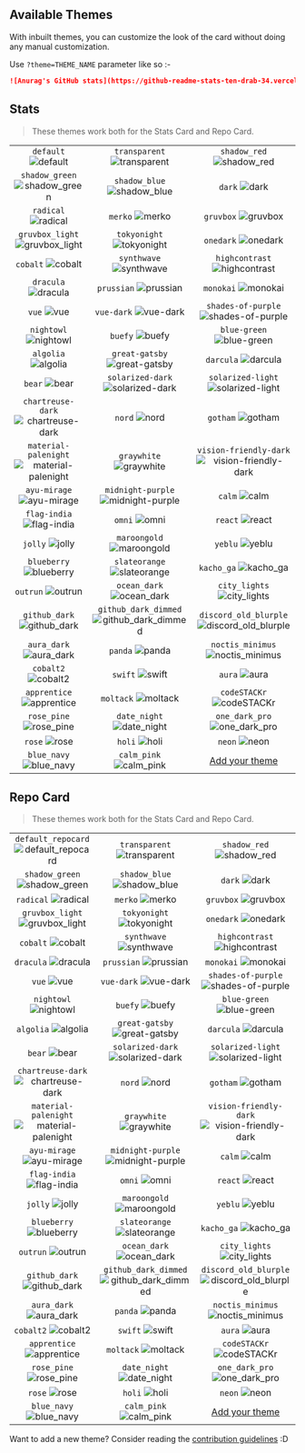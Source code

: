 ## Available Themes

<!-- DO NOT EDIT THIS FILE DIRECTLY -->

With inbuilt themes, you can customize the look of the card without doing any manual customization.

Use `?theme=THEME_NAME` parameter like so :-

```md
![Anurag's GitHub stats](https://github-readme-stats-ten-drab-34.vercel.app/api?username=ebr4&theme=dark&show_icons=true)
```

## Stats

> These themes work both for the Stats Card and Repo Card.

| | | |
| :--: | :--: | :--: |
| `default` ![default][default] | `transparent` ![transparent][transparent] | `shadow_red` ![shadow_red][shadow_red] |
| `shadow_green` ![shadow_green][shadow_green] | `shadow_blue` ![shadow_blue][shadow_blue] | `dark` ![dark][dark] |
| `radical` ![radical][radical] | `merko` ![merko][merko] | `gruvbox` ![gruvbox][gruvbox] |
| `gruvbox_light` ![gruvbox_light][gruvbox_light] | `tokyonight` ![tokyonight][tokyonight] | `onedark` ![onedark][onedark] |
| `cobalt` ![cobalt][cobalt] | `synthwave` ![synthwave][synthwave] | `highcontrast` ![highcontrast][highcontrast] |
| `dracula` ![dracula][dracula] | `prussian` ![prussian][prussian] | `monokai` ![monokai][monokai] |
| `vue` ![vue][vue] | `vue-dark` ![vue-dark][vue-dark] | `shades-of-purple` ![shades-of-purple][shades-of-purple] |
| `nightowl` ![nightowl][nightowl] | `buefy` ![buefy][buefy] | `blue-green` ![blue-green][blue-green] |
| `algolia` ![algolia][algolia] | `great-gatsby` ![great-gatsby][great-gatsby] | `darcula` ![darcula][darcula] |
| `bear` ![bear][bear] | `solarized-dark` ![solarized-dark][solarized-dark] | `solarized-light` ![solarized-light][solarized-light] |
| `chartreuse-dark` ![chartreuse-dark][chartreuse-dark] | `nord` ![nord][nord] | `gotham` ![gotham][gotham] |
| `material-palenight` ![material-palenight][material-palenight] | `graywhite` ![graywhite][graywhite] | `vision-friendly-dark` ![vision-friendly-dark][vision-friendly-dark] |
| `ayu-mirage` ![ayu-mirage][ayu-mirage] | `midnight-purple` ![midnight-purple][midnight-purple] | `calm` ![calm][calm] |
| `flag-india` ![flag-india][flag-india] | `omni` ![omni][omni] | `react` ![react][react] |
| `jolly` ![jolly][jolly] | `maroongold` ![maroongold][maroongold] | `yeblu` ![yeblu][yeblu] |
| `blueberry` ![blueberry][blueberry] | `slateorange` ![slateorange][slateorange] | `kacho_ga` ![kacho_ga][kacho_ga] |
| `outrun` ![outrun][outrun] | `ocean_dark` ![ocean_dark][ocean_dark] | `city_lights` ![city_lights][city_lights] |
| `github_dark` ![github_dark][github_dark] | `github_dark_dimmed` ![github_dark_dimmed][github_dark_dimmed] | `discord_old_blurple` ![discord_old_blurple][discord_old_blurple] |
| `aura_dark` ![aura_dark][aura_dark] | `panda` ![panda][panda] | `noctis_minimus` ![noctis_minimus][noctis_minimus] |
| `cobalt2` ![cobalt2][cobalt2] | `swift` ![swift][swift] | `aura` ![aura][aura] |
| `apprentice` ![apprentice][apprentice] | `moltack` ![moltack][moltack] | `codeSTACKr` ![codeSTACKr][codeSTACKr] |
| `rose_pine` ![rose_pine][rose_pine] | `date_night` ![date_night][date_night] | `one_dark_pro` ![one_dark_pro][one_dark_pro] |
| `rose` ![rose][rose] | `holi` ![holi][holi] | `neon` ![neon][neon] |
| `blue_navy` ![blue_navy][blue_navy] | `calm_pink` ![calm_pink][calm_pink] | [Add your theme][add-theme] |

## Repo Card

> These themes work both for the Stats Card and Repo Card.

| | | |
| :--: | :--: | :--: |
| `default_repocard` ![default_repocard][default_repocard_repo] | `transparent` ![transparent][transparent_repo] | `shadow_red` ![shadow_red][shadow_red_repo] |
| `shadow_green` ![shadow_green][shadow_green_repo] | `shadow_blue` ![shadow_blue][shadow_blue_repo] | `dark` ![dark][dark_repo] |
| `radical` ![radical][radical_repo] | `merko` ![merko][merko_repo] | `gruvbox` ![gruvbox][gruvbox_repo] |
| `gruvbox_light` ![gruvbox_light][gruvbox_light_repo] | `tokyonight` ![tokyonight][tokyonight_repo] | `onedark` ![onedark][onedark_repo] |
| `cobalt` ![cobalt][cobalt_repo] | `synthwave` ![synthwave][synthwave_repo] | `highcontrast` ![highcontrast][highcontrast_repo] |
| `dracula` ![dracula][dracula_repo] | `prussian` ![prussian][prussian_repo] | `monokai` ![monokai][monokai_repo] |
| `vue` ![vue][vue_repo] | `vue-dark` ![vue-dark][vue-dark_repo] | `shades-of-purple` ![shades-of-purple][shades-of-purple_repo] |
| `nightowl` ![nightowl][nightowl_repo] | `buefy` ![buefy][buefy_repo] | `blue-green` ![blue-green][blue-green_repo] |
| `algolia` ![algolia][algolia_repo] | `great-gatsby` ![great-gatsby][great-gatsby_repo] | `darcula` ![darcula][darcula_repo] |
| `bear` ![bear][bear_repo] | `solarized-dark` ![solarized-dark][solarized-dark_repo] | `solarized-light` ![solarized-light][solarized-light_repo] |
| `chartreuse-dark` ![chartreuse-dark][chartreuse-dark_repo] | `nord` ![nord][nord_repo] | `gotham` ![gotham][gotham_repo] |
| `material-palenight` ![material-palenight][material-palenight_repo] | `graywhite` ![graywhite][graywhite_repo] | `vision-friendly-dark` ![vision-friendly-dark][vision-friendly-dark_repo] |
| `ayu-mirage` ![ayu-mirage][ayu-mirage_repo] | `midnight-purple` ![midnight-purple][midnight-purple_repo] | `calm` ![calm][calm_repo] |
| `flag-india` ![flag-india][flag-india_repo] | `omni` ![omni][omni_repo] | `react` ![react][react_repo] |
| `jolly` ![jolly][jolly_repo] | `maroongold` ![maroongold][maroongold_repo] | `yeblu` ![yeblu][yeblu_repo] |
| `blueberry` ![blueberry][blueberry_repo] | `slateorange` ![slateorange][slateorange_repo] | `kacho_ga` ![kacho_ga][kacho_ga_repo] |
| `outrun` ![outrun][outrun_repo] | `ocean_dark` ![ocean_dark][ocean_dark_repo] | `city_lights` ![city_lights][city_lights_repo] |
| `github_dark` ![github_dark][github_dark_repo] | `github_dark_dimmed` ![github_dark_dimmed][github_dark_dimmed_repo] | `discord_old_blurple` ![discord_old_blurple][discord_old_blurple_repo] |
| `aura_dark` ![aura_dark][aura_dark_repo] | `panda` ![panda][panda_repo] | `noctis_minimus` ![noctis_minimus][noctis_minimus_repo] |
| `cobalt2` ![cobalt2][cobalt2_repo] | `swift` ![swift][swift_repo] | `aura` ![aura][aura_repo] |
| `apprentice` ![apprentice][apprentice_repo] | `moltack` ![moltack][moltack_repo] | `codeSTACKr` ![codeSTACKr][codeSTACKr_repo] |
| `rose_pine` ![rose_pine][rose_pine_repo] | `date_night` ![date_night][date_night_repo] | `one_dark_pro` ![one_dark_pro][one_dark_pro_repo] |
| `rose` ![rose][rose_repo] | `holi` ![holi][holi_repo] | `neon` ![neon][neon_repo] |
| `blue_navy` ![blue_navy][blue_navy_repo] | `calm_pink` ![calm_pink][calm_pink_repo] | [Add your theme][add-theme] |


[default]: https://github-readme-stats-ten-drab-34.vercel.app/api?username=ebr4&show_icons=true&hide=contribs,prs&cache_seconds=86400&theme=default
[default_repocard]: https://github-readme-stats-ten-drab-34.vercel.app/api?username=ebr4&show_icons=true&hide=contribs,prs&cache_seconds=86400&theme=default_repocard
[transparent]: https://github-readme-stats-ten-drab-34.vercel.app/api?username=ebr4&show_icons=true&hide=contribs,prs&cache_seconds=86400&theme=transparent
[shadow_red]: https://github-readme-stats-ten-drab-34.vercel.app/api?username=ebr4&show_icons=true&hide=contribs,prs&cache_seconds=86400&theme=shadow_red
[shadow_green]: https://github-readme-stats-ten-drab-34.vercel.app/api?username=ebr4&show_icons=true&hide=contribs,prs&cache_seconds=86400&theme=shadow_green
[shadow_blue]: https://github-readme-stats-ten-drab-34.vercel.app/api?username=ebr4&show_icons=true&hide=contribs,prs&cache_seconds=86400&theme=shadow_blue
[dark]: https://github-readme-stats-ten-drab-34.vercel.app/api?username=ebr4&show_icons=true&hide=contribs,prs&cache_seconds=86400&theme=dark
[radical]: https://github-readme-stats-ten-drab-34.vercel.app/api?username=ebr4&show_icons=true&hide=contribs,prs&cache_seconds=86400&theme=radical
[merko]: https://github-readme-stats-ten-drab-34.vercel.app/api?username=ebr4&show_icons=true&hide=contribs,prs&cache_seconds=86400&theme=merko
[gruvbox]: https://github-readme-stats-ten-drab-34.vercel.app/api?username=ebr4&show_icons=true&hide=contribs,prs&cache_seconds=86400&theme=gruvbox
[gruvbox_light]: https://github-readme-stats-ten-drab-34.vercel.app/api?username=ebr4&show_icons=true&hide=contribs,prs&cache_seconds=86400&theme=gruvbox_light
[tokyonight]: https://github-readme-stats-ten-drab-34.vercel.app/api?username=ebr4&show_icons=true&hide=contribs,prs&cache_seconds=86400&theme=tokyonight
[onedark]: https://github-readme-stats-ten-drab-34.vercel.app/api?username=ebr4&show_icons=true&hide=contribs,prs&cache_seconds=86400&theme=onedark
[cobalt]: https://github-readme-stats-ten-drab-34.vercel.app/api?username=ebr4&show_icons=true&hide=contribs,prs&cache_seconds=86400&theme=cobalt
[synthwave]: https://github-readme-stats-ten-drab-34.vercel.app/api?username=ebr4&show_icons=true&hide=contribs,prs&cache_seconds=86400&theme=synthwave
[highcontrast]: https://github-readme-stats-ten-drab-34.vercel.app/api?username=ebr4&show_icons=true&hide=contribs,prs&cache_seconds=86400&theme=highcontrast
[dracula]: https://github-readme-stats-ten-drab-34.vercel.app/api?username=ebr4&show_icons=true&hide=contribs,prs&cache_seconds=86400&theme=dracula
[prussian]: https://github-readme-stats-ten-drab-34.vercel.app/api?username=ebr4&show_icons=true&hide=contribs,prs&cache_seconds=86400&theme=prussian
[monokai]: https://github-readme-stats-ten-drab-34.vercel.app/api?username=ebr4&show_icons=true&hide=contribs,prs&cache_seconds=86400&theme=monokai
[vue]: https://github-readme-stats-ten-drab-34.vercel.app/api?username=ebr4&show_icons=true&hide=contribs,prs&cache_seconds=86400&theme=vue
[vue-dark]: https://github-readme-stats-ten-drab-34.vercel.app/api?username=ebr4&show_icons=true&hide=contribs,prs&cache_seconds=86400&theme=vue-dark
[shades-of-purple]: https://github-readme-stats-ten-drab-34.vercel.app/api?username=ebr4&show_icons=true&hide=contribs,prs&cache_seconds=86400&theme=shades-of-purple
[nightowl]: https://github-readme-stats-ten-drab-34.vercel.app/api?username=ebr4&show_icons=true&hide=contribs,prs&cache_seconds=86400&theme=nightowl
[buefy]: https://github-readme-stats-ten-drab-34.vercel.app/api?username=ebr4&show_icons=true&hide=contribs,prs&cache_seconds=86400&theme=buefy
[blue-green]: https://github-readme-stats-ten-drab-34.vercel.app/api?username=ebr4&show_icons=true&hide=contribs,prs&cache_seconds=86400&theme=blue-green
[algolia]: https://github-readme-stats-ten-drab-34.vercel.app/api?username=ebr4&show_icons=true&hide=contribs,prs&cache_seconds=86400&theme=algolia
[great-gatsby]: https://github-readme-stats-ten-drab-34.vercel.app/api?username=ebr4&show_icons=true&hide=contribs,prs&cache_seconds=86400&theme=great-gatsby
[darcula]: https://github-readme-stats-ten-drab-34.vercel.app/api?username=ebr4&show_icons=true&hide=contribs,prs&cache_seconds=86400&theme=darcula
[bear]: https://github-readme-stats-ten-drab-34.vercel.app/api?username=ebr4&show_icons=true&hide=contribs,prs&cache_seconds=86400&theme=bear
[solarized-dark]: https://github-readme-stats-ten-drab-34.vercel.app/api?username=ebr4&show_icons=true&hide=contribs,prs&cache_seconds=86400&theme=solarized-dark
[solarized-light]: https://github-readme-stats-ten-drab-34.vercel.app/api?username=ebr4&show_icons=true&hide=contribs,prs&cache_seconds=86400&theme=solarized-light
[chartreuse-dark]: https://github-readme-stats-ten-drab-34.vercel.app/api?username=ebr4&show_icons=true&hide=contribs,prs&cache_seconds=86400&theme=chartreuse-dark
[nord]: https://github-readme-stats-ten-drab-34.vercel.app/api?username=ebr4&show_icons=true&hide=contribs,prs&cache_seconds=86400&theme=nord
[gotham]: https://github-readme-stats-ten-drab-34.vercel.app/api?username=ebr4&show_icons=true&hide=contribs,prs&cache_seconds=86400&theme=gotham
[material-palenight]: https://github-readme-stats-ten-drab-34.vercel.app/api?username=ebr4&show_icons=true&hide=contribs,prs&cache_seconds=86400&theme=material-palenight
[graywhite]: https://github-readme-stats-ten-drab-34.vercel.app/api?username=ebr4&show_icons=true&hide=contribs,prs&cache_seconds=86400&theme=graywhite
[vision-friendly-dark]: https://github-readme-stats-ten-drab-34.vercel.app/api?username=ebr4&show_icons=true&hide=contribs,prs&cache_seconds=86400&theme=vision-friendly-dark
[ayu-mirage]: https://github-readme-stats-ten-drab-34.vercel.app/api?username=ebr4&show_icons=true&hide=contribs,prs&cache_seconds=86400&theme=ayu-mirage
[midnight-purple]: https://github-readme-stats-ten-drab-34.vercel.app/api?username=ebr4&show_icons=true&hide=contribs,prs&cache_seconds=86400&theme=midnight-purple
[calm]: https://github-readme-stats-ten-drab-34.vercel.app/api?username=ebr4&show_icons=true&hide=contribs,prs&cache_seconds=86400&theme=calm
[flag-india]: https://github-readme-stats-ten-drab-34.vercel.app/api?username=ebr4&show_icons=true&hide=contribs,prs&cache_seconds=86400&theme=flag-india
[omni]: https://github-readme-stats-ten-drab-34.vercel.app/api?username=ebr4&show_icons=true&hide=contribs,prs&cache_seconds=86400&theme=omni
[react]: https://github-readme-stats-ten-drab-34.vercel.app/api?username=ebr4&show_icons=true&hide=contribs,prs&cache_seconds=86400&theme=react
[jolly]: https://github-readme-stats-ten-drab-34.vercel.app/api?username=ebr4&show_icons=true&hide=contribs,prs&cache_seconds=86400&theme=jolly
[maroongold]: https://github-readme-stats-ten-drab-34.vercel.app/api?username=ebr4&show_icons=true&hide=contribs,prs&cache_seconds=86400&theme=maroongold
[yeblu]: https://github-readme-stats-ten-drab-34.vercel.app/api?username=ebr4&show_icons=true&hide=contribs,prs&cache_seconds=86400&theme=yeblu
[blueberry]: https://github-readme-stats-ten-drab-34.vercel.app/api?username=ebr4&show_icons=true&hide=contribs,prs&cache_seconds=86400&theme=blueberry
[slateorange]: https://github-readme-stats-ten-drab-34.vercel.app/api?username=ebr4&show_icons=true&hide=contribs,prs&cache_seconds=86400&theme=slateorange
[kacho_ga]: https://github-readme-stats-ten-drab-34.vercel.app/api?username=ebr4&show_icons=true&hide=contribs,prs&cache_seconds=86400&theme=kacho_ga
[outrun]: https://github-readme-stats-ten-drab-34.vercel.app/api?username=ebr4&show_icons=true&hide=contribs,prs&cache_seconds=86400&theme=outrun
[ocean_dark]: https://github-readme-stats-ten-drab-34.vercel.app/api?username=ebr4&show_icons=true&hide=contribs,prs&cache_seconds=86400&theme=ocean_dark
[city_lights]: https://github-readme-stats-ten-drab-34.vercel.app/api?username=ebr4&show_icons=true&hide=contribs,prs&cache_seconds=86400&theme=city_lights
[github_dark]: https://github-readme-stats-ten-drab-34.vercel.app/api?username=ebr4&show_icons=true&hide=contribs,prs&cache_seconds=86400&theme=github_dark
[github_dark_dimmed]: https://github-readme-stats-ten-drab-34.vercel.app/api?username=ebr4&show_icons=true&hide=contribs,prs&cache_seconds=86400&theme=github_dark_dimmed
[discord_old_blurple]: https://github-readme-stats-ten-drab-34.vercel.app/api?username=ebr4&show_icons=true&hide=contribs,prs&cache_seconds=86400&theme=discord_old_blurple
[aura_dark]: https://github-readme-stats-ten-drab-34.vercel.app/api?username=ebr4&show_icons=true&hide=contribs,prs&cache_seconds=86400&theme=aura_dark
[panda]: https://github-readme-stats-ten-drab-34.vercel.app/api?username=ebr4&show_icons=true&hide=contribs,prs&cache_seconds=86400&theme=panda
[noctis_minimus]: https://github-readme-stats-ten-drab-34.vercel.app/api?username=ebr4&show_icons=true&hide=contribs,prs&cache_seconds=86400&theme=noctis_minimus
[cobalt2]: https://github-readme-stats-ten-drab-34.vercel.app/api?username=ebr4&show_icons=true&hide=contribs,prs&cache_seconds=86400&theme=cobalt2
[swift]: https://github-readme-stats-ten-drab-34.vercel.app/api?username=ebr4&show_icons=true&hide=contribs,prs&cache_seconds=86400&theme=swift
[aura]: https://github-readme-stats-ten-drab-34.vercel.app/api?username=ebr4&show_icons=true&hide=contribs,prs&cache_seconds=86400&theme=aura
[apprentice]: https://github-readme-stats-ten-drab-34.vercel.app/api?username=ebr4&show_icons=true&hide=contribs,prs&cache_seconds=86400&theme=apprentice
[moltack]: https://github-readme-stats-ten-drab-34.vercel.app/api?username=ebr4&show_icons=true&hide=contribs,prs&cache_seconds=86400&theme=moltack
[codeSTACKr]: https://github-readme-stats-ten-drab-34.vercel.app/api?username=ebr4&show_icons=true&hide=contribs,prs&cache_seconds=86400&theme=codeSTACKr
[rose_pine]: https://github-readme-stats-ten-drab-34.vercel.app/api?username=ebr4&show_icons=true&hide=contribs,prs&cache_seconds=86400&theme=rose_pine
[date_night]: https://github-readme-stats-ten-drab-34.vercel.app/api?username=ebr4&show_icons=true&hide=contribs,prs&cache_seconds=86400&theme=date_night
[one_dark_pro]: https://github-readme-stats-ten-drab-34.vercel.app/api?username=ebr4&show_icons=true&hide=contribs,prs&cache_seconds=86400&theme=one_dark_pro
[rose]: https://github-readme-stats-ten-drab-34.vercel.app/api?username=ebr4&show_icons=true&hide=contribs,prs&cache_seconds=86400&theme=rose
[holi]: https://github-readme-stats-ten-drab-34.vercel.app/api?username=ebr4&show_icons=true&hide=contribs,prs&cache_seconds=86400&theme=holi
[neon]: https://github-readme-stats-ten-drab-34.vercel.app/api?username=ebr4&show_icons=true&hide=contribs,prs&cache_seconds=86400&theme=neon
[blue_navy]: https://github-readme-stats-ten-drab-34.vercel.app/api?username=ebr4&show_icons=true&hide=contribs,prs&cache_seconds=86400&theme=blue_navy
[calm_pink]: https://github-readme-stats-ten-drab-34.vercel.app/api?username=ebr4&show_icons=true&hide=contribs,prs&cache_seconds=86400&theme=calm_pink


[default_repo]: https://github-readme-stats-ten-drab-34.vercel.app/api/pin/?username=ebr4&repo=github-readme-stats&cache_seconds=86400&theme=default
[default_repocard_repo]: https://github-readme-stats-ten-drab-34.vercel.app/api/pin/?username=ebr4&repo=github-readme-stats&cache_seconds=86400&theme=default_repocard
[transparent_repo]: https://github-readme-stats-ten-drab-34.vercel.app/api/pin/?username=ebr4&repo=github-readme-stats&cache_seconds=86400&theme=transparent
[shadow_red_repo]: https://github-readme-stats-ten-drab-34.vercel.app/api/pin/?username=ebr4&repo=github-readme-stats&cache_seconds=86400&theme=shadow_red
[shadow_green_repo]: https://github-readme-stats-ten-drab-34.vercel.app/api/pin/?username=ebr4&repo=github-readme-stats&cache_seconds=86400&theme=shadow_green
[shadow_blue_repo]: https://github-readme-stats-ten-drab-34.vercel.app/api/pin/?username=ebr4&repo=github-readme-stats&cache_seconds=86400&theme=shadow_blue
[dark_repo]: https://github-readme-stats-ten-drab-34.vercel.app/api/pin/?username=ebr4&repo=github-readme-stats&cache_seconds=86400&theme=dark
[radical_repo]: https://github-readme-stats-ten-drab-34.vercel.app/api/pin/?username=ebr4&repo=github-readme-stats&cache_seconds=86400&theme=radical
[merko_repo]: https://github-readme-stats-ten-drab-34.vercel.app/api/pin/?username=ebr4&repo=github-readme-stats&cache_seconds=86400&theme=merko
[gruvbox_repo]: https://github-readme-stats-ten-drab-34.vercel.app/api/pin/?username=ebr4&repo=github-readme-stats&cache_seconds=86400&theme=gruvbox
[gruvbox_light_repo]: https://github-readme-stats-ten-drab-34.vercel.app/api/pin/?username=ebr4&repo=github-readme-stats&cache_seconds=86400&theme=gruvbox_light
[tokyonight_repo]: https://github-readme-stats-ten-drab-34.vercel.app/api/pin/?username=ebr4&repo=github-readme-stats&cache_seconds=86400&theme=tokyonight
[onedark_repo]: https://github-readme-stats-ten-drab-34.vercel.app/api/pin/?username=ebr4&repo=github-readme-stats&cache_seconds=86400&theme=onedark
[cobalt_repo]: https://github-readme-stats-ten-drab-34.vercel.app/api/pin/?username=ebr4&repo=github-readme-stats&cache_seconds=86400&theme=cobalt
[synthwave_repo]: https://github-readme-stats-ten-drab-34.vercel.app/api/pin/?username=ebr4&repo=github-readme-stats&cache_seconds=86400&theme=synthwave
[highcontrast_repo]: https://github-readme-stats-ten-drab-34.vercel.app/api/pin/?username=ebr4&repo=github-readme-stats&cache_seconds=86400&theme=highcontrast
[dracula_repo]: https://github-readme-stats-ten-drab-34.vercel.app/api/pin/?username=ebr4&repo=github-readme-stats&cache_seconds=86400&theme=dracula
[prussian_repo]: https://github-readme-stats-ten-drab-34.vercel.app/api/pin/?username=ebr4&repo=github-readme-stats&cache_seconds=86400&theme=prussian
[monokai_repo]: https://github-readme-stats-ten-drab-34.vercel.app/api/pin/?username=ebr4&repo=github-readme-stats&cache_seconds=86400&theme=monokai
[vue_repo]: https://github-readme-stats-ten-drab-34.vercel.app/api/pin/?username=ebr4&repo=github-readme-stats&cache_seconds=86400&theme=vue
[vue-dark_repo]: https://github-readme-stats-ten-drab-34.vercel.app/api/pin/?username=ebr4&repo=github-readme-stats&cache_seconds=86400&theme=vue-dark
[shades-of-purple_repo]: https://github-readme-stats-ten-drab-34.vercel.app/api/pin/?username=ebr4&repo=github-readme-stats&cache_seconds=86400&theme=shades-of-purple
[nightowl_repo]: https://github-readme-stats-ten-drab-34.vercel.app/api/pin/?username=ebr4&repo=github-readme-stats&cache_seconds=86400&theme=nightowl
[buefy_repo]: https://github-readme-stats-ten-drab-34.vercel.app/api/pin/?username=ebr4&repo=github-readme-stats&cache_seconds=86400&theme=buefy
[blue-green_repo]: https://github-readme-stats-ten-drab-34.vercel.app/api/pin/?username=ebr4&repo=github-readme-stats&cache_seconds=86400&theme=blue-green
[algolia_repo]: https://github-readme-stats-ten-drab-34.vercel.app/api/pin/?username=ebr4&repo=github-readme-stats&cache_seconds=86400&theme=algolia
[great-gatsby_repo]: https://github-readme-stats-ten-drab-34.vercel.app/api/pin/?username=ebr4&repo=github-readme-stats&cache_seconds=86400&theme=great-gatsby
[darcula_repo]: https://github-readme-stats-ten-drab-34.vercel.app/api/pin/?username=ebr4&repo=github-readme-stats&cache_seconds=86400&theme=darcula
[bear_repo]: https://github-readme-stats-ten-drab-34.vercel.app/api/pin/?username=ebr4&repo=github-readme-stats&cache_seconds=86400&theme=bear
[solarized-dark_repo]: https://github-readme-stats-ten-drab-34.vercel.app/api/pin/?username=ebr4&repo=github-readme-stats&cache_seconds=86400&theme=solarized-dark
[solarized-light_repo]: https://github-readme-stats-ten-drab-34.vercel.app/api/pin/?username=ebr4&repo=github-readme-stats&cache_seconds=86400&theme=solarized-light
[chartreuse-dark_repo]: https://github-readme-stats-ten-drab-34.vercel.app/api/pin/?username=ebr4&repo=github-readme-stats&cache_seconds=86400&theme=chartreuse-dark
[nord_repo]: https://github-readme-stats-ten-drab-34.vercel.app/api/pin/?username=ebr4&repo=github-readme-stats&cache_seconds=86400&theme=nord
[gotham_repo]: https://github-readme-stats-ten-drab-34.vercel.app/api/pin/?username=ebr4&repo=github-readme-stats&cache_seconds=86400&theme=gotham
[material-palenight_repo]: https://github-readme-stats-ten-drab-34.vercel.app/api/pin/?username=ebr4&repo=github-readme-stats&cache_seconds=86400&theme=material-palenight
[graywhite_repo]: https://github-readme-stats-ten-drab-34.vercel.app/api/pin/?username=ebr4&repo=github-readme-stats&cache_seconds=86400&theme=graywhite
[vision-friendly-dark_repo]: https://github-readme-stats-ten-drab-34.vercel.app/api/pin/?username=ebr4&repo=github-readme-stats&cache_seconds=86400&theme=vision-friendly-dark
[ayu-mirage_repo]: https://github-readme-stats-ten-drab-34.vercel.app/api/pin/?username=ebr4&repo=github-readme-stats&cache_seconds=86400&theme=ayu-mirage
[midnight-purple_repo]: https://github-readme-stats-ten-drab-34.vercel.app/api/pin/?username=ebr4&repo=github-readme-stats&cache_seconds=86400&theme=midnight-purple
[calm_repo]: https://github-readme-stats-ten-drab-34.vercel.app/api/pin/?username=ebr4&repo=github-readme-stats&cache_seconds=86400&theme=calm
[flag-india_repo]: https://github-readme-stats-ten-drab-34.vercel.app/api/pin/?username=ebr4&repo=github-readme-stats&cache_seconds=86400&theme=flag-india
[omni_repo]: https://github-readme-stats-ten-drab-34.vercel.app/api/pin/?username=ebr4&repo=github-readme-stats&cache_seconds=86400&theme=omni
[react_repo]: https://github-readme-stats-ten-drab-34.vercel.app/api/pin/?username=ebr4&repo=github-readme-stats&cache_seconds=86400&theme=react
[jolly_repo]: https://github-readme-stats-ten-drab-34.vercel.app/api/pin/?username=ebr4&repo=github-readme-stats&cache_seconds=86400&theme=jolly
[maroongold_repo]: https://github-readme-stats-ten-drab-34.vercel.app/api/pin/?username=ebr4&repo=github-readme-stats&cache_seconds=86400&theme=maroongold
[yeblu_repo]: https://github-readme-stats-ten-drab-34.vercel.app/api/pin/?username=ebr4&repo=github-readme-stats&cache_seconds=86400&theme=yeblu
[blueberry_repo]: https://github-readme-stats-ten-drab-34.vercel.app/api/pin/?username=ebr4&repo=github-readme-stats&cache_seconds=86400&theme=blueberry
[slateorange_repo]: https://github-readme-stats-ten-drab-34.vercel.app/api/pin/?username=ebr4&repo=github-readme-stats&cache_seconds=86400&theme=slateorange
[kacho_ga_repo]: https://github-readme-stats-ten-drab-34.vercel.app/api/pin/?username=ebr4&repo=github-readme-stats&cache_seconds=86400&theme=kacho_ga
[outrun_repo]: https://github-readme-stats-ten-drab-34.vercel.app/api/pin/?username=ebr4&repo=github-readme-stats&cache_seconds=86400&theme=outrun
[ocean_dark_repo]: https://github-readme-stats-ten-drab-34.vercel.app/api/pin/?username=ebr4&repo=github-readme-stats&cache_seconds=86400&theme=ocean_dark
[city_lights_repo]: https://github-readme-stats-ten-drab-34.vercel.app/api/pin/?username=ebr4&repo=github-readme-stats&cache_seconds=86400&theme=city_lights
[github_dark_repo]: https://github-readme-stats-ten-drab-34.vercel.app/api/pin/?username=ebr4&repo=github-readme-stats&cache_seconds=86400&theme=github_dark
[github_dark_dimmed_repo]: https://github-readme-stats-ten-drab-34.vercel.app/api/pin/?username=ebr4&repo=github-readme-stats&cache_seconds=86400&theme=github_dark_dimmed
[discord_old_blurple_repo]: https://github-readme-stats-ten-drab-34.vercel.app/api/pin/?username=ebr4&repo=github-readme-stats&cache_seconds=86400&theme=discord_old_blurple
[aura_dark_repo]: https://github-readme-stats-ten-drab-34.vercel.app/api/pin/?username=ebr4&repo=github-readme-stats&cache_seconds=86400&theme=aura_dark
[panda_repo]: https://github-readme-stats-ten-drab-34.vercel.app/api/pin/?username=ebr4&repo=github-readme-stats&cache_seconds=86400&theme=panda
[noctis_minimus_repo]: https://github-readme-stats-ten-drab-34.vercel.app/api/pin/?username=ebr4&repo=github-readme-stats&cache_seconds=86400&theme=noctis_minimus
[cobalt2_repo]: https://github-readme-stats-ten-drab-34.vercel.app/api/pin/?username=ebr4&repo=github-readme-stats&cache_seconds=86400&theme=cobalt2
[swift_repo]: https://github-readme-stats-ten-drab-34.vercel.app/api/pin/?username=ebr4&repo=github-readme-stats&cache_seconds=86400&theme=swift
[aura_repo]: https://github-readme-stats-ten-drab-34.vercel.app/api/pin/?username=ebr4&repo=github-readme-stats&cache_seconds=86400&theme=aura
[apprentice_repo]: https://github-readme-stats-ten-drab-34.vercel.app/api/pin/?username=ebr4&repo=github-readme-stats&cache_seconds=86400&theme=apprentice
[moltack_repo]: https://github-readme-stats-ten-drab-34.vercel.app/api/pin/?username=ebr4&repo=github-readme-stats&cache_seconds=86400&theme=moltack
[codeSTACKr_repo]: https://github-readme-stats-ten-drab-34.vercel.app/api/pin/?username=ebr4&repo=github-readme-stats&cache_seconds=86400&theme=codeSTACKr
[rose_pine_repo]: https://github-readme-stats-ten-drab-34.vercel.app/api/pin/?username=ebr4&repo=github-readme-stats&cache_seconds=86400&theme=rose_pine
[date_night_repo]: https://github-readme-stats-ten-drab-34.vercel.app/api/pin/?username=ebr4&repo=github-readme-stats&cache_seconds=86400&theme=date_night
[one_dark_pro_repo]: https://github-readme-stats-ten-drab-34.vercel.app/api/pin/?username=ebr4&repo=github-readme-stats&cache_seconds=86400&theme=one_dark_pro
[rose_repo]: https://github-readme-stats-ten-drab-34.vercel.app/api/pin/?username=ebr4&repo=github-readme-stats&cache_seconds=86400&theme=rose
[holi_repo]: https://github-readme-stats-ten-drab-34.vercel.app/api/pin/?username=ebr4&repo=github-readme-stats&cache_seconds=86400&theme=holi
[neon_repo]: https://github-readme-stats-ten-drab-34.vercel.app/api/pin/?username=ebr4&repo=github-readme-stats&cache_seconds=86400&theme=neon
[blue_navy_repo]: https://github-readme-stats-ten-drab-34.vercel.app/api/pin/?username=ebr4&repo=github-readme-stats&cache_seconds=86400&theme=blue_navy
[calm_pink_repo]: https://github-readme-stats-ten-drab-34.vercel.app/api/pin/?username=ebr4&repo=github-readme-stats&cache_seconds=86400&theme=calm_pink


[add-theme]: https://github.com/ebr4/github-readme-stats/edit/master/themes/index.js

Want to add a new theme? Consider reading the [contribution guidelines](../CONTRIBUTING.md#themes-contribution) :D
